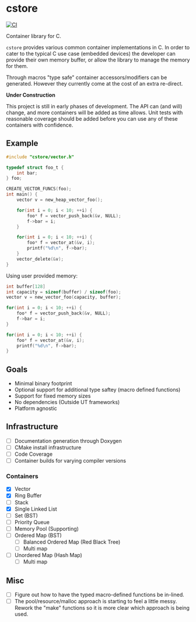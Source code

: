 # cstore

[![CI](https://github.com/kris-reynolds/cstore/actions/workflows/test.yml/badge.svg)](https://github.com/kris-reynolds/cstore/actions/workflows/test.yml)

Container library for C.

`cstore` provides various common container implementations in C.  In order to cater to the typical C use case (embedded devices) the developer can provide their own memory buffer, or allow the library to manage the memory for them.

Through macros "type safe" container accessors/modifiers can be generated.  However they currently come at the cost of an extra re-direct.

**Under Construction**

This project is still in early phases of development.  The API can (and will) change, and more containers will be added as time allows.  Unit tests with reasonable coverage should be added before you can use any of these containers with confidence.

## Example

```c
#include "cstore/vector.h"

typedef struct foo_t {
    int bar;
} foo;

CREATE_VECTOR_FUNCS(foo);
int main() {
    vector v = new_heap_vector_foo();

    for(int i = 0; i < 10; ++i) {
        foo* f = vector_push_back(&v, NULL);
        f->bar = i;
    }

    for(int i = 0; i < 10; ++i) {
        foo* f = vector_at(&v, i);
        printf("%d\n", f->bar);
    }
    vector_delete(&v);
}
```

Using user provided memory:

```c
int buffer[128]
int capacity = sizeof(buffer) / sizeof(foo);
vector v = new_vector_foo(capacity, buffer);

for(int i = 0; i < 10; ++i) {
    foo* f = vector_push_back(&v, NULL);
    f->bar = i;
}

for(int i = 0; i < 10; ++i) {
    foo* f = vector_at(&v, i);
    printf("%d\n", f->bar);
}
```

## Goals

- Minimal binary footprint
-    Optional support for additional type saftey (macro defined functions)
- Support for fixed memory sizes
- No dependencies (Outside UT frameworks)
- Platform agnostic

## Infrastructure

- [ ] Documentation generation through Doxygen
- [ ] CMake install infrastructure
- [ ] Code Coverage
- [ ] Container builds for varying compiler versions

### Containers

- [x] Vector
- [x] Ring Buffer
- [ ] Stack
- [x] Single Linked List
- [ ] Set (BST)
- [ ] Priority Queue
- [ ] Memory Pool (Supporting)
- [ ] Ordered Map (BST)
  - [ ] Balanced Ordered Map (Red Black Tree)
  - [ ] Multi map
- [ ] Unordered Map (Hash Map)
  - [ ] Multi map

## Misc

- [ ] Figure out how to have the typed macro-defined functions be in-lined.
- [ ] The pool/resource/malloc approach is starting to feel a little messy.  Rework the "make" functions so it is more clear which approach is being used.
